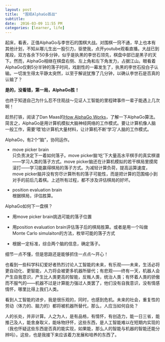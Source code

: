 ```yaml
---
layout: post
title:  "围观AlphaGo首战"
subtitle: 
date:  2016-03-09 11:55 PM
categories: [learner, life]
---
```

起床，看表，正值AlphaGo与李世石的围棋大战。对围棋一窍不通，早上也本有其他计划，不知从哪儿生出一股引力，驱使我，点开youtube观看直播。大战已到尾段，双方各余下50多分钟，似乎是执黑的李世石领先，棋盘中部已是黑子的天下。然而，AlphaGo相继在棋盘右侧、左上角和左下角发力，占据江山。眼看着AlphaGo仅剩5分半钟的落子时间，戏剧性的一幕发生了，执黑的李世石投白子认输。一切发生得太平静太突然，以至于解说犹豫了几分钟，以确认李世石是否真的认输了？  

**是的，没看错，第一局，AlphaGo胜！**  

也终于知道自己为什么忍不住观战～见证人工智能的里程碑事件一辈子能遇上几次啊！      

趁热打铁，阅读了Dan Maas的[How AlphaGo Works](https://www.dcine.com/2016/01/28/alphago/)，了解一下AlphaGo算法。简言之，AlphaGo是用计算机模拟大脑神经网络的工作模式。要让计算机像人脑一般工作，需要‘喂’给计算机大量材料，让计算机不断‘学习’人脑的工作模式。  

AlphaGo，有2个“脑”，协同运作。  

- move picker brain  
只负责决定下一着如何落子。move picker脑‘吃’下大量高水平棋手的真实棋谱——学习人类的落子方式。move picker脑还在计算机模拟的若干棋局里摸爬滚打——学习能赢得棋局的落子方式。为减轻计算负荷，提高运算速度，move picker脑并没有穷尽计算所有的落子可能性，而是把计算的范围缩小到对手的前后几着棋。上述所有过程，都不涉及评估棋局的好坏。


- position evaluation brain  
根据棋局，评估胜算。  

AlphaGo如何下一盘棋？    


- 用move picker brain挑选可能的落子位置    



- 用position evaluation brain评估落子后的棋局胜算。或者是用一个叫做Monte Carlo simulaiton的方法，枚举可能的落子方式  



- 根据一定标准，综合两个脑的信息，确定落子。  

细节一点不懂，但是思路还是能够抓住一点点～开心！  

也看到一些科学科幻爱好者热烈讨论人工智能的未来，有乐观——未来，生活必将更自动化、更智能，人力将会被更多机器所替代；有悲观——终有一天，机器人会产生自我意识，产生比人类更高的智能，反叛人类，统治人类；有怀着人类的骄傲而不服气的——机器不过是计算能力强过人类罢了，他们没有自我意识，没有情感情怀，哪里比得上我们人类。  

看到人工智能的进步，我是很乐观的，同时，也感到危机。未来的社会，重复性的劳动（体力的、脑力的）都将被机器所替代，那么，人应当如何自处？  

人的长处，并非计算。人之为人，是有品格，有情怀，有创造力，能一日三省，能推己及人，能舍身取义，能咏物抒怀，这些东西，是人工智能难以在短期内实现的（我也怀疑这些东西是否真的能实现，如果能，那么人的智能与机器的智能还能分辨吗）。这些，也是我接下来应该着力发展和培养的东西了。



  

